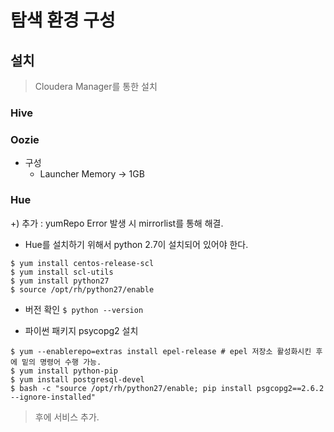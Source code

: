 # 탐색 환경 구성

## 설치
> Cloudera Manager를 통한 설치
### Hive
### Oozie
  - 구성
    - Launcher Memory -> 1GB

### Hue

+) 추가 : yumRepo Error 발생 시 mirrorlist를 통해 해결.

- Hue를 설치하기 위해서 python 2.7이 설치되어 있어야 한다.
```
$ yum install centos-release-scl
$ yum install scl-utils
$ yum install python27
$ source /opt/rh/python27/enable
```

- 버전 확인
`$ python --version` 

- 파이썬 패키지 psycopg2 설치
```
$ yum --enablerepo=extras install epel-release # epel 저장소 활성화시킨 후에 밑의 명령어 수행 가능.
$ yum install python-pip 
$ yum install postgresql-devel
$ bash -c "source /opt/rh/python27/enable; pip install psgcopg2==2.6.2 --ignore-installed"
```

> 후에 서비스 추가.



